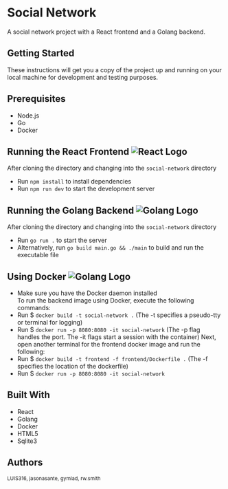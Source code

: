 # Social Network

A social network project with a React frontend and a Golang backend.

## Getting Started

These instructions will get you a copy of the project up and running on your local machine for development and testing purposes.

## Prerequisites

- Node.js
- Go
- Docker

## Running the React Frontend ![React Logo](https://cdn4.iconfinder.com/data/icons/logos-3/600/React.js_logo-512.png)

After cloning the directory and changing into the `social-network` directory

- Run `npm install` to install dependencies
- Run `npm run dev` to start the development server

## Running the Golang Backend ![Golang Logo](https://go.dev/blog/go-brand/Go-Logo/PNG/Go-Logo_LightBlue.png)

After cloning the directory and changing into the `social-network` directory

- Run `go run .` to start the server
- Alternatively, run `go build main.go && ./main` to build and run the executable file

## Using Docker ![Golang Logo](https://media.tenor.com/z3Vqx6hmE5QAAAAC/whale-docker.gif)

- Make sure you have the Docker daemon installed
  </br>
  To run the backend image using Docker, execute the following commands:
- Run $ `docker build -t social-network .` (The -t specifies a pseudo-tty or terminal for logging)
- Run $ `docker run -p 8080:8080 -it social-network` (The -p flag handles the port. The -it flags start a session with the container)
  Next, open another terminal for the frontend docker image and run the following:
- Run $ `docker build -t frontend -f frontend/Dockerfile .` (The -f specifies the location of the dockerfile)
- Run $ `docker run -p 8080:8080 -it social-network`

## Built With

- React
- Golang
- Docker
- HTML5
- Sqlite3

## Authors

<sub>LUIS316, jasonasante, gymlad, rw.smith</sub>
